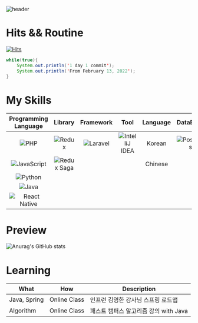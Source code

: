 ![header](https://capsule-render.vercel.app/api?type=cylinder&color=gradient&text=InnSun's-GitHub&animation=fadeIn)

# Hits && Routine

[![Hits](https://hits.seeyoufarm.com/api/count/incr/badge.svg?url=https%3A%2F%2Fgithub.com%2Fisun-dev&count_bg=%2379C83D&title_bg=%23D05555&icon=&icon_color=%23E7E7E7&title=hits&edge_flat=true)](https://hits.seeyoufarm.com)

```Java
while(true){
    System.out.println('1 day 1 commit');
    System.out.println('From February 13, 2022');
}
```

# My Skills

| Programming Language | Library | Framework | Tool | Language | DataBase |
| :------: | :------: | :------: | :------: | :------------: | :------: |
| ![PHP](https://img.shields.io/badge/php-%23777BB4.svg?style=for-the-badge&logo=php&logoColor=white) | ![Redux](https://img.shields.io/badge/Redux-593D88?style=for-the-badge&logo=redux&logoColor=white) |  ![Laravel](https://img.shields.io/badge/laravel-%23FF2D20.svg?style=for-the-badge&logo=laravel&logoColor=white) |  ![IntelliJ IDEA](https://img.shields.io/badge/IntelliJIDEA-000000.svg?style=for-the-badge&logo=intellij-idea&logoColor=white)  | Korean | ![Postgres](https://img.shields.io/badge/postgres-%23316192.svg?style=for-the-badge&logo=postgresql&logoColor=white)  |
| ![JavaScript](https://img.shields.io/badge/javascript-%23323330.svg?style=for-the-badge&logo=javascript&logoColor=%23F7DF1E) | ![Redux Saga](https://img.shields.io/badge/Redux%20saga-86D46B?style=for-the-badge&logo=redux%20saga&logoColor=999999) |  | | Chinese | | 
| ![Python](https://img.shields.io/badge/python-3670A0?style=for-the-badge&logo=python&logoColor=ffdd54) |  |  |   |   |   |
| ![Java](https://img.shields.io/badge/java-%23ED8B00.svg?style=for-the-badge&logo=java&logoColor=white) |  |  |   |    |   |
| ![React Native](https://img.shields.io/badge/React_Native-20232A?style=for-the-badge&logo=react&logoColor=61DAFB) |  |  |   |    |   |

# Preview

![Anurag's GitHub stats](https://github-readme-stats.vercel.app/api?username=isun-dev&show_icons=true&theme=radical)

# Learning
|What|How|Description|
|------|----|---------|
|Java, Spring|Online Class|인프런 김영한 강사님 스프링 로드맵|
|Algorithm|Online Class|패스트 캠퍼스 알고리즘 강의 with Java|

